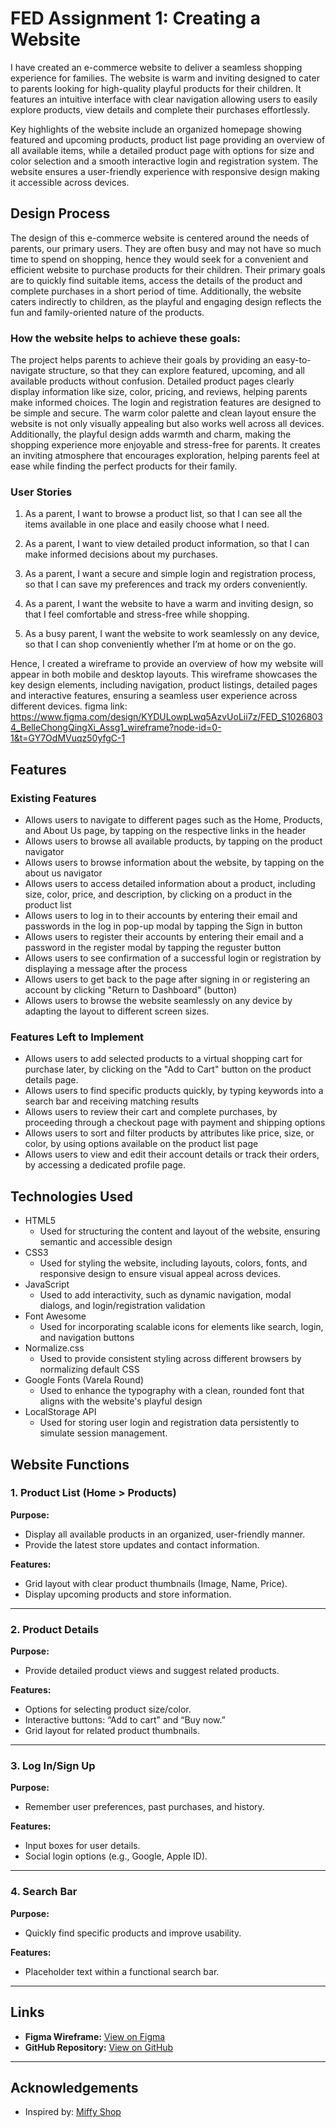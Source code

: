# FED Assignment 1: Creating a Website
I have created an e-commerce website to deliver a seamless shopping experience for families. The website is warm and inviting designed to cater to parents looking for high-quality playful products for their children. It features an intuitive interface with clear navigation allowing users to easily explore products, view details and complete their purchases effortlessly.

Key highlights of the website include an organized homepage showing featured and upcoming products,  product list page providing an overview of all available items, while a detailed product page with options for size and color selection and a smooth interactive login and registration system. The website ensures a user-friendly experience with responsive design making it accessible across devices.

## Design Process
The design of this e-commerce website is centered around the needs of parents, our primary users. They are often busy and may not have so much time to spend on shopping, hence they would seek for a convenient and efficient website to purchase products for their children. Their primary goals are to quickly find suitable items, access the details of the product and complete purchases in a short period of time. Additionally, the website caters indirectly to children, as the playful and engaging design reflects the fun and family-oriented nature of the products.

### How the website helps to achieve these goals:
The project helps parents to achieve their goals by providing an easy-to-navigate structure, so that they can explore featured, upcoming, and all available products without confusion. Detailed product pages clearly display information like size, color, pricing, and reviews, helping parents make informed choices. The login and registration features are designed to be simple and secure. The warm color palette and clean layout ensure the website is not only visually appealing but also works well across all devices. Additionally, the playful design adds warmth and charm, making the shopping experience more enjoyable and stress-free for parents. It creates an inviting atmosphere that encourages exploration, helping parents feel at ease while finding the perfect products for their family.

### User Stories

1. As a parent, I want to browse a product list, so that I can see all the items available in one place and easily choose what I need.

2. As a parent, I want to view detailed product information, so that I can make informed decisions about my purchases.

3. As a parent, I want a secure and simple login and registration process, so that I can save my preferences and track my orders conveniently.

4. As a parent, I want the website to have a warm and inviting design, so that I feel comfortable and stress-free while shopping.

5. As a busy parent, I want the website to work seamlessly on any device, so that I can shop conveniently whether I’m at home or on the go.

Hence, I created a wireframe to provide an overview of how my website will appear in both mobile and desktop layouts. This wireframe showcases the key design elements, including navigation, product listings, detailed pages and interactive features, ensuring a seamless user experience across different devices.
figma link: https://www.figma.com/design/KYDULowpLwq5AzvUoLii7z/FED_S10268034_BelleChongQingXi_Assg1_wireframe?node-id=0-1&t=GY7OdMVuqz50yfgC-1

## Features
### Existing Features
- Allows users to navigate to different pages such as the Home, Products, and About Us page, by tapping on the respective links in the header  
- Allows users to browse all available products, by tapping on the product navigator  
- Allows users to browse information about the website, by tapping on the about us navigator  
- Allows users to access detailed information about a product, including size, color, price, and description, by clicking on a product in the 
  product list  
- Allows users to log in to their accounts by entering their email and passwords in the log in pop-up modal by tapping the Sign in button
- Allows users to register their accounts by entering their email and a password in the register modal by tapping the reguster button
- Allows users to see confirmation of a successful login or registration by displaying a message after the process  
- Allows users to get back to the page after signing in or registering an account by clicking "Return to Dashboard" (button)  
- Allows users to browse the website seamlessly on any device by adapting the layout to different screen sizes.

### Features Left to Implement
- Allows users to add selected products to a virtual shopping cart for purchase later, by clicking on the "Add to Cart" button on the product 
  details page.
- Allows users to find specific products quickly, by typing keywords into a search bar and receiving matching results
- Allows users to review their cart and complete purchases, by proceeding through a checkout page with payment and shipping options
- Allows users to sort and filter products by attributes like price, size, or color, by using options available on the product list page
- Allows users to view and edit their account details or track their orders, by accessing a dedicated profile page. 


## Technologies Used
- HTML5
    - Used for structuring the content and layout of the website, ensuring semantic and accessible design
- CSS3
    - Used for styling the website, including layouts, colors, fonts, and responsive design to ensure visual appeal across devices.
- JavaScript
    - Used to add interactivity, such as dynamic navigation, modal dialogs, and login/registration validation
- Font Awesome
    - Used for incorporating scalable icons for elements like search, login, and navigation buttons
- Normalize.css
    - Used to provide consistent styling across different browsers by normalizing default CSS
- Google Fonts (Varela Round)
    - Used to enhance the typography with a clean, rounded font that aligns with the website's playful design
- LocalStorage API
    - Used for storing user login and registration data persistently to simulate session management.

## Website Functions

### 1. Product List (Home > Products)
**Purpose:**
- Display all available products in an organized, user-friendly manner.
- Provide the latest store updates and contact information.

**Features:**
- Grid layout with clear product thumbnails (Image, Name, Price).
- Display upcoming products and store information.

---

### 2. Product Details
**Purpose:**
- Provide detailed product views and suggest related products.

**Features:**
- Options for selecting product size/color.
- Interactive buttons: “Add to cart” and “Buy now.”
- Grid layout for related product thumbnails.

---

### 3. Log In/Sign Up
**Purpose:**
- Remember user preferences, past purchases, and history.

**Features:**
- Input boxes for user details.
- Social login options (e.g., Google, Apple ID).

---

### 4. Search Bar
**Purpose:**
- Quickly find specific products and improve usability.

**Features:**
- Placeholder text within a functional search bar.

---

## Links
- **Figma Wireframe:** [View on Figma](https://www.figma.com/design/KYDULowpLwq5AzvUoLii7z/FED_S10268034_BelleChongQingXi_Assg1_wireframe?node-id=0-1&t=GyZTx018YbgzGwmT-1)
- **GitHub Repository:** [View on GitHub](https://github.com/Belle5144/FED_ASG1.git)

---

## Acknowledgements
- Inspired by: [Miffy Shop](https://miffyshop.co.uk/)
